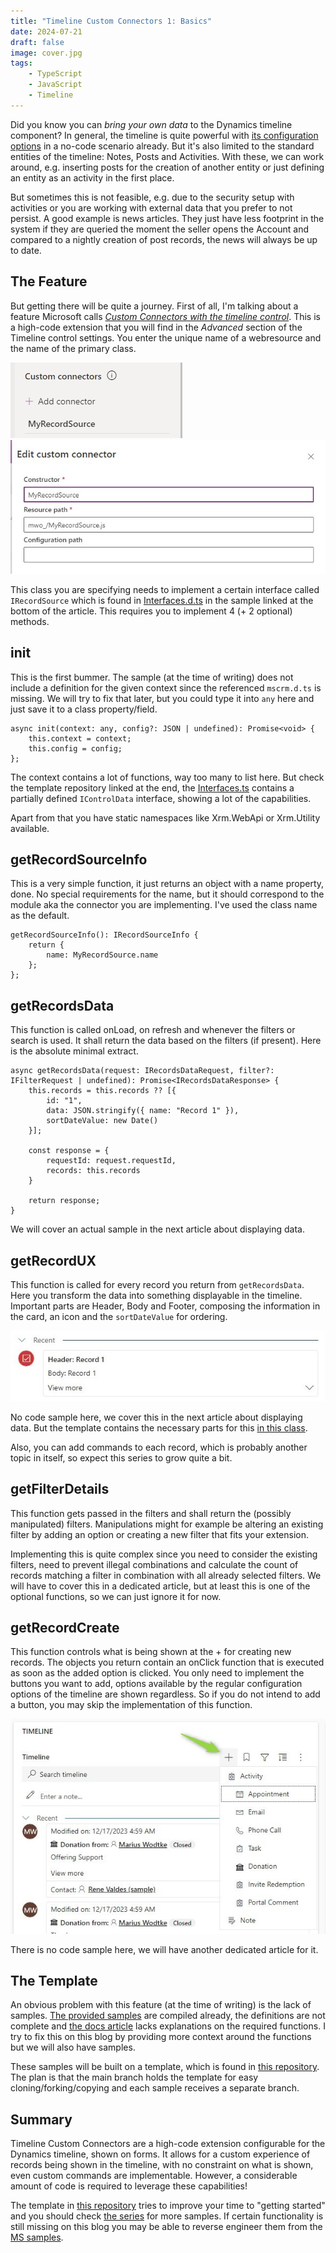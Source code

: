 ```yaml
---
title: "Timeline Custom Connectors 1: Basics"
date: 2024-07-21
draft: false
image: cover.jpg
tags: 
    - TypeScript
    - JavaScript
    - Timeline
---
```


Did you know you can _bring your own data_ to the Dynamics timeline component? In general, the timeline is quite powerful with [its configuration options](https://learn.microsoft.com/en-us/power-apps/maker/model-driven-apps/set-up-timeline-control) in a no-code scenario already. But it's also limited to the standard entities of the timeline: Notes, Posts and Activities. With these, we can work around, e.g. inserting posts for the creation of another entity or just defining an entity as an activity in the first place.

But sometimes this is not feasible, e.g. due to the security setup with activities or you are working with external data that you prefer to not persist. A good example is news articles. They just have less footprint in the system if they are queried the moment the seller opens the Account and compared to a nightly creation of post records, the news will always be up to date.

## The Feature
But getting there will be quite a journey. First of all, I'm talking about a feature Microsoft calls [_Custom Connectors with the timeline control_](https://learn.microsoft.com/en-us/power-apps/maker/model-driven-apps/custom-connectors-timeline-control). This is a high-code extension that you will find in the _Advanced_ section of the Timeline control settings. You enter the unique name of a webresource and the name of the primary class.

![The section for custom connectors is found in _Advanced_](register1.jpg) ![The unique name of the webresource and the (full) name of the entrypoint is needed](register2.jpg)

This class you are specifying needs to implement a certain interface called `IRecordSource` which is found in [Interfaces.d.ts](https://github.com/microsoft/PowerApps-Samples/blob/master/model-driven-apps/custom-connectors/SecondaryRecordSource/solution/Interfaces.d.ts) in the sample linked at the bottom of the article. This requires you to implement 4 (+ 2 optional) methods.

## init
This is the first bummer. The sample (at the time of writing) does not include a definition for the given context since the referenced `mscrm.d.ts` is missing. We will try to fix that later, but you could type it into `any` here and just save it to a class property/field.

``` TS 
async init(context: any, config?: JSON | undefined): Promise<void> {
    this.context = context;
    this.config = config;
};
```

The context contains a lot of functions, way too many to list here. But check the template repository linked at the end, the [Interfaces.ts](https://github.com/Kunter-Bunt/TimelineCustomConnector/blob/main/src/types/Interfaces.ts) contains a partially defined `IControlData` interface, showing a lot of the capabilities. 

Apart from that you have static namespaces like Xrm.WebApi or Xrm.Utility available.

## getRecordSourceInfo
This is a very simple function, it just returns an object with a name property, done. No special requirements for the name, but it should correspond to the module aka the connector you are implementing. I've used the class name as the default.

``` TS 
getRecordSourceInfo(): IRecordSourceInfo {
    return {
        name: MyRecordSource.name
    };
};
```

## getRecordsData
This function is called onLoad, on refresh and whenever the filters or search is used. It shall return the data based on the filters (if present). Here is the absolute minimal extract.

``` TS 
async getRecordsData(request: IRecordsDataRequest, filter?: IFilterRequest | undefined): Promise<IRecordsDataResponse> {
    this.records = this.records ?? [{
        id: "1",
        data: JSON.stringify({ name: "Record 1" }),
        sortDateValue: new Date()
    }]; 

    const response = {
        requestId: request.requestId,
        records: this.records
    }

    return response;
}
```

We will cover an actual sample in the next article about displaying data.


## getRecordUX
This function is called for every record you return from `getRecordsData`. Here you transform the data into something displayable in the timeline. Important parts are Header, Body and Footer, composing the information in the card, an icon and the `sortDateValue` for ordering. 

![](record.jpg)

No code sample here, we cover this in the next article about displaying data. But the template contains the necessary parts for this [in this class](https://github.com/Kunter-Bunt/TimelineCustomConnector/blob/main/src/MyRecordSource.ts).

Also, you can add commands to each record, which is probably another topic in itself, so expect this series to grow quite a bit.

## getFilterDetails
This function gets passed in the filters and shall return the (possibly manipulated) filters. Manipulations might for example be altering an existing filter by adding an option or creating a new filter that fits your extension.

Implementing this is quite complex since you need to consider the existing filters, need to prevent illegal combinations and calculate the count of records matching a filter in combination with all already selected filters. We will have to cover this in a dedicated article, but at least this is one of the optional functions, so we can just ignore it for now.

## getRecordCreate
This function controls what is being shown at the + for creating new records. The objects you return contain an onClick function that is executed as soon as the added option is clicked. You only need to implement the buttons you want to add, options available by the regular configuration options of the timeline are shown regardless. So if you do not intend to add a button, you may skip the implementation of this function.

![](create.jpg)

There is no code sample here, we will have another dedicated article for it.

## The Template
An obvious problem with this feature (at the time of writing) is the lack of samples. [The provided samples](https://github.com/microsoft/PowerApps-Samples/tree/master/model-driven-apps/custom-connectors/SecondaryRecordSource/solution) are compiled already, the definitions are not complete and [the docs article](https://learn.microsoft.com/en-us/power-apps/maker/model-driven-apps/custom-connectors-timeline-control) lacks explanations on the required functions. I try to fix this on this blog by providing more context around the functions but we will also have samples. 

These samples will be built on a template, which is found in [this repository](https://github.com/Kunter-Bunt/TimelineCustomConnector). The plan is that the main branch holds the template for easy cloning/forking/copying and each sample receives a separate branch.

## Summary
Timeline Custom Connectors are a high-code extension configurable for the Dynamics timeline, shown on forms. It allows for a custom experience of records being shown in the timeline, with no constraint on what is shown, even custom commands are implementable. However, a considerable amount of code is required to leverage these capabilities! 

The template in [this repository](https://github.com/Kunter-Bunt/TimelineCustomConnector) tries to improve your time to "getting started" and you should check [the series](/post/timeline/custom) for more samples. If certain functionality is still missing on this blog you may be able to reverse engineer them from the [MS samples](https://github.com/microsoft/PowerApps-Samples/tree/master/model-driven-apps/custom-connectors/SecondaryRecordSource/solution).